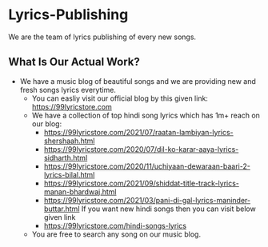# Lyrics-Publishing
We are the team of lyrics publishing of every new songs.

## What Is Our Actual Work?

* We have a music blog of beautiful songs and we are providing new and fresh songs lyrics everytime.
  * You can easliy visit our official blog by this given link: https://99lyricstore.com
  * We have a collection of top hindi song lyrics which has 1m+ reach on our blog:
    * https://99lyricstore.com/2021/07/raatan-lambiyan-lyrics-shershaah.html
    * https://99lyricstore.com/2020/07/dil-ko-karar-aaya-lyrics-sidharth.html
    * https://99lyricstore.com/2020/11/uchiyaan-dewaraan-baari-2-lyrics-bilal.html
    * https://99lyricstore.com/2021/09/shiddat-title-track-lyrics-manan-bhardwaj.html
    * https://99lyricstore.com/2021/03/pani-di-gal-lyrics-maninder-buttar.html
If you want new hindi songs then you can visit below given link
    * https://99lyricstore.com/hindi-songs-lyrics
  * You are free to search any song on our music blog.
